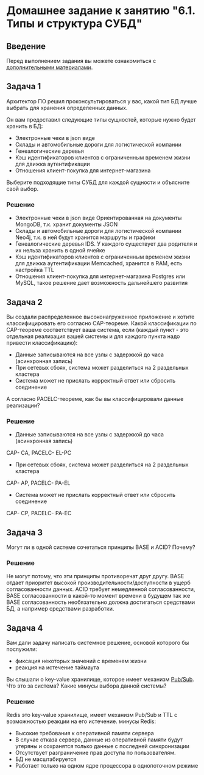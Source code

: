 # Домашнее задание к занятию "6.1. Типы и структура СУБД"

## Введение

Перед выполнением задания вы можете ознакомиться с 
[дополнительными материалами](https://github.com/netology-code/virt-homeworks/tree/master/additional/README.md).

## Задача 1

Архитектор ПО решил проконсультироваться у вас, какой тип БД лучше выбрать для хранения определенных данных.

Он вам предоставил следующие типы сущностей, которые нужно будет хранить в БД:

- Электронные чеки в json виде
- Склады и автомобильные дороги для логистической компании
- Генеалогические деревья
- Кэш идентификаторов клиентов с ограниченным временем жизни для движка аутентификации
- Отношения клиент-покупка для интернет-магазина

Выберите подходящие типы СУБД для каждой сущности и объясните свой выбор.

### Решение

- Электронные чеки в json виде
Ориентированная на документы MongoDB, т.к. хранит документы JSON
- Склады и автомобильные дороги для логистической компании
Neo4j, т.к. в ней будут хранится маршруты и графики
- Генеалогические деревья
IDS. У каждого существует два родителя и их нельза хранить в одной ячейке
- Кэш идентификаторов клиентов с ограниченным временем жизни для движка аутентификации
Memcached, хранится в RAM, есть настройка TTL
- Отношения клиент-покупка для интернет-магазина
Postgres или MySQL, такое решение дает возможность дальнейшего развития

## Задача 2

Вы создали распределенное высоконагруженное приложение и хотите классифицировать его согласно 
CAP-теореме. Какой классификации по CAP-теореме соответствует ваша система, если 
(каждый пункт - это отдельная реализация вашей системы и для каждого пункта надо привести классификацию):

- Данные записываются на все узлы с задержкой до часа (асинхронная запись)
- При сетевых сбоях, система может разделиться на 2 раздельных кластера
- Система может не прислать корректный ответ или сбросить соединение

А согласно PACELC-теореме, как бы вы классифицировали данные реализации?

### Решение
- Данные записываются на все узлы с задержкой до часа (асинхронная запись)

CAP- CA, PACELC- EL-PC

- При сетевых сбоях, система может разделиться на 2 раздельных кластера

CAP- AP, PACELC- PA-EL

- Система может не прислать корректный ответ или сбросить соединение 

CAP- CP, PACELC- PA-EC

## Задача 3

Могут ли в одной системе сочетаться принципы BASE и ACID? Почему?

### Решение

Не могут потому, что эти принципы противоречат друг другу. BASE отдает приоритет высокой производительности/доступности
в ущерб согласованности данных.
ACID требует немедленной согласованности, BASE согласованности в какой-то момент времени в будущем так же BASE согласованность необязательно должна достигаться средствами БД, а например средствами разработки.


## Задача 4

Вам дали задачу написать системное решение, основой которого бы послужили:

- фиксация некоторых значений с временем жизни
- реакция на истечение таймаута

Вы слышали о key-value хранилище, которое имеет механизм [Pub/Sub](https://habr.com/ru/post/278237/). 
Что это за система? Какие минусы выбора данной системы?

### Решение

Redis это key-value хранилище, имеет механизм Pub/Sub и TTL с возможностью реакции на его истечение.
минусы Redis:

- Высокие требования к оперативной памяти сервера
- В случае отказа сервера, данные из оперативной памяти будут утеряны и сохранятся только данные с последней синхронизации
- Отсутствует разграничение прав доступа по пользователям.
- БД не масштабируется
- Работает только на одном ядре процессора в однопоточном режиме